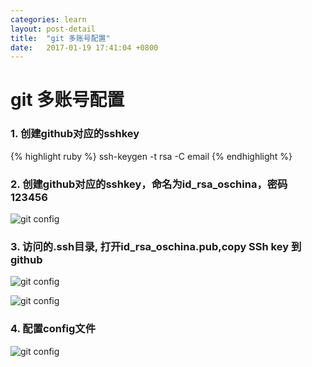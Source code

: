 ```yaml
---
categories: learn
layout: post-detail
title:  "git 多账号配置"
date:   2017-01-19 17:41:04 +0800
---
```


# git 多账号配置

### **1. 创建github对应的sshkey**

{% highlight ruby %}
ssh-keygen -t rsa -C email
{% endhighlight %}

### **2. 创建github对应的sshkey，命名为id_rsa_oschina，密码 123456** 

![git config](/blog/img/2017-3-30/6.png)

### **3. 访问的.ssh目录, 打开id_rsa_oschina.pub,copy SSh key 到github**

![git config](/blog/img/2017-3-30/8.png)

![git config](/blog/img/2017-3-30/7.png)

### **4. 配置config文件**

![git config](/blog/img/2017-3-30/9.png)